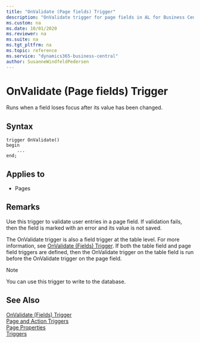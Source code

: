 ```yaml
---
title: "OnValidate (Page fields) Trigger"
description: "OnValidate trigger for page fields in AL for Business Central."
ms.custom: na
ms.date: 10/01/2020
ms.reviewer: na
ms.suite: na
ms.tgt_pltfrm: na
ms.topic: reference
ms.service: "dynamics365-business-central"
author: SusanneWindfeldPedersen
---
```


# OnValidate (Page fields) Trigger

Runs when a field loses focus after its value has been changed.  
  
## Syntax  
  
```AL
trigger OnValidate()
begin
    ...
end;
```  
  
## Applies to  
  
- Pages  
  
## Remarks

Use this trigger to validate user entries in a page field. If validation fails, then the field is marked with an error and its value is not saved.  
  
The OnValidate trigger is also a field trigger at the table level. For more information, see [OnValidate (Fields) Trigger](devenv-onvalidate-fields-trigger.md). If both the table field and page field triggers are defined, then the OnValidate trigger on the table field is run before the OnValidate trigger on the page field.  
  
> [!NOTE]  
> You can use this trigger to write to the database.

## See Also

[OnValidate (Fields) Trigger](devenv-onvalidate-fields-trigger.md)  
[Page and Action Triggers](devenv-page-and-action-triggers.md)  
[Page Properties](../properties/devenv-properties.md)  
[Triggers](devenv-triggers.md)